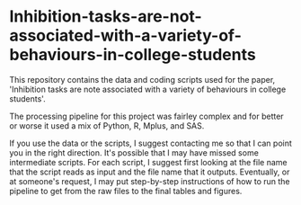 # Inhibition-tasks-are-not-associated-with-a-variety-of-behaviours-in-college-students

This repository contains the data and coding scripts used for the paper, 'Inhibition tasks are note associated with a variety of behaviours in college students'.

The processing pipeline for this project was fairley complex and for better or worse it used a mix of Python, R, Mplus, and SAS.

If you use the data or the scripts, I suggest contacting me so that I can point you in the right direction. It's possible that I may have missed some intermediate scripts. For each script, I suggest first looking at the file name that the script reads as input and the file name that it outputs. Eventually, or at someone's request, I may put step-by-step instructions of how to run the pipeline to get from the raw files to the final tables and figures.
